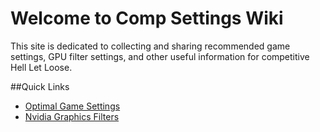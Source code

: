 # Welcome to Comp Settings Wiki

This site is dedicated to collecting and sharing recommended game settings, GPU filter settings, and other useful information for competitive Hell Let Loose.

##Quick Links
* [Optimal Game Settings](optimal_game_settings.md)
* [Nvidia Graphics Filters](nvidia_graphics_filters.md)
